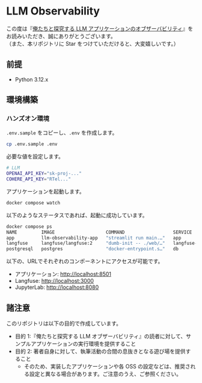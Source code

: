 # LLM Observability

この度は『[俺たちと探究する LLM アプリケーションのオブザーバビリティ](https://techbookfest.org/product/mn0L7GEm3s8Vhmxq971HEi?productVariantID=myG2YLxFNAEVkRf2dipG8f)』をお読みいただき、誠にありがとうございます。   
（また、本リポジトリに Star をつけていただけると、大変嬉しいです。）

## 前提

- Python 3.12.x

## 環境構築

### ハンズオン環境

`.env.sample` をコピーし、`.env` を作成します。

```sh
cp .env.sample .env
```

必要な値を設定します。

```sh
# LLM
OPENAI_API_KEY="sk-proj-..."
COHERE_API_KEY="RTel..."
```

アプリケーションを起動します。

```sh
docker compose watch
```

以下のようなステータスであれば、起動に成功しています。

```sh
docker compose ps
NAME         IMAGE                   COMMAND                  SERVICE           CREATED          STATUS                   PORTS
app          llm-observability-app   "streamlit run main.…"   app               18 seconds ago   Up 7 seconds             0.0.0.0:8501->8501/tcp, :::8501->8501/tcp
langfuse     langfuse/langfuse:2     "dumb-init -- ./web/…"   langfuse-server   18 seconds ago   Up 3 seconds             0.0.0.0:3000->3000/tcp, :::3000->3000/tcp
postgresql   postgres                "docker-entrypoint.s…"   db                18 seconds ago   Up 7 seconds (healthy)   0.0.0.0:5432->5432/tcp, :::5432->5432/tcp
```

以下の、URLでそれぞれのコンポーネントにアクセスが可能です。

- アプリケーション: [http://localhost:8501](http://localhost:8501)
- Langfuse: [http://localhost:3000](http://localhost:3000)
- JupyterLab: [http://localhost:8080](http://localhost:8080)

## 諸注意

このリポジトリは以下の目的で作成しています。

- 目的 1:『俺たちと探究する LLM オブザーバビリティ』の読者に対して、サンプルアプリケーションの実行環境を提供すること
- 目的 2: 著者自身に対して、執筆活動の合間の息抜きとなる遊び場を提供すること
  - そのため、実装したアプリケーションや各 OSS の設定などは、推奨される設定と異なる場合があります。ご注意のうえ、ご参照ください。
